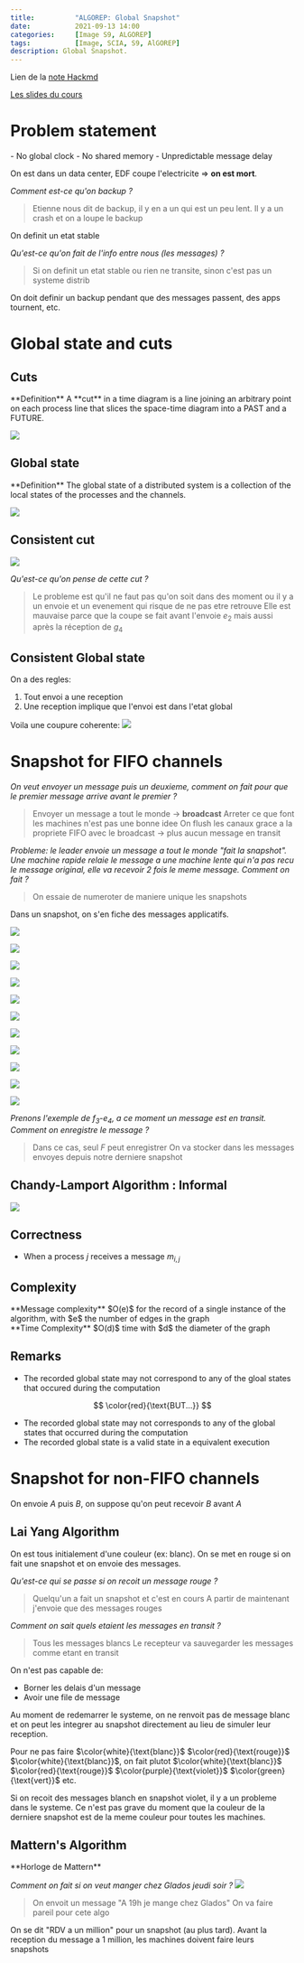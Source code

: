 ```yaml
---
title:          "ALGOREP: Global Snapshot"
date:           2021-09-13 14:00
categories:     [Image S9, ALGOREP]
tags:           [Image, SCIA, S9, AlGOREP]
description: Global Snapshot.
---
```

Lien de la [note Hackmd](https://hackmd.io/@lemasymasa/rJ5JePQMY)

[Les slides du cours](https://www.lrde.epita.fr/~renault/teaching/algorep/)

# Problem statement

<div class="alert alert-danger" role="alert" markdown="1">
- No global clock
- No shared memory
- Unpredictable message delay
</div>

On est dans un data center, EDF coupe l'electricite $\Rightarrow$ **on est mort**.

*Comment est-ce qu'on backup ?*
> Etienne nous dit de backup, il y en a un qui est un peu lent. Il y a un crash et on a loupe le backup

<div class="alert alert-success" role="alert" markdown="1">
On definit un etat stable
</div>

*Qu'est-ce qu'on fait de l'info entre nous (les messages) ?*
> Si on definit un etat stable ou rien ne transite, sinon c'est pas un systeme distrib

<div class="alert alert-warning" role="alert" markdown="1">
On doit definir un backup pendant que des messages passent, des apps tournent, etc.
</div>

# Global state and cuts
## Cuts

<div class="alert alert-info" role="alert" markdown="1">
**Definition**
A **cut** in a time diagram is a line joining an arbitrary point on each process line that slices the space-time diagram into a PAST and a FUTURE.
</div>

![](https://i.imgur.com/Fkgr5p6.png)

## Global state

<div class="alert alert-info" role="alert" markdown="1">
**Definition**
The global state of a distributed system is a collection of the local states of the processes and the channels.
</div>

![](https://i.imgur.com/pQIAruj.png)

## Consistent cut

![](https://i.imgur.com/1wSGiwQ.png)

*Qu'est-ce qu'on pense de cette cut ?*
> Le probleme est qu'il ne faut pas qu'on soit dans des moment ou il y a un envoie et un evenement qui risque de ne pas etre retrouve
> Elle est mauvaise parce que la coupe se fait avant l'envoie $e_2$ mais aussi après la réception de $g_4$

## Consistent Global state

On a des regles:
1. Tout envoi a une reception
2. Une reception implique que l'envoi est dans l'etat global

Voila une coupure coherente:
![](https://i.imgur.com/KNE7Mzk.png)

# Snapshot for FIFO channels

*On veut envoyer un message puis un deuxieme, comment on fait pour que le premier message arrive avant le premier ?*
> Envoyer un message a tout le monde $\to$ **broadcast**
> Arreter ce que font les machines n'est pas une bonne idee
> On flush les canaux grace a la propriete FIFO avec le broadcast $\to$ plus aucun message en transit

*Probleme: le leader envoie un message a tout le monde "fait la snapshot". Une machine rapide relaie le message a une machine lente qui n'a pas recu le message original, elle va recevoir 2 fois le meme message. Comment on fait ?*
> On essaie de numeroter de maniere unique les snapshots

Dans un snapshot, on s'en fiche des messages applicatifs.

![](https://i.imgur.com7qmhrN.png)

![](https://i.imgur.com/kOjJyhC.png)


![](https://i.imgur.com/lP5Vkyu.png)

![](https://i.imgur.com/xBlYBe3.png)

![](https://i.imgur.com/gj3hc9I.png)

![](https://i.imgur.com/IY3I2R6.png)

![](https://i.imgur.com/ccPyCVn.png)

![](https://i.imgur.com/mMgsRhw.png)

![](https://i.imgur.com/1zqoE8M.png)

![](https://i.imgur.com/1eGz0iO.png)

![](https://i.imgur.com/RtQblV6.png)

*Prenons l'exemple de $f_3$-$e_4$, a ce moment un message est en transit. Comment on enregistre le message ?*
> Dans ce cas, seul $F$ peut enregistrer
> On va stocker dans les messages envoyes depuis notre derniere snapshot

## Chandy-Lamport Algorithm : Informal

![](https://i.imgur.com/szSTo7P.png)

## Correctness

- When a process $j$ receives a message $m_{i,j}$ 

## Complexity

<div class="alert alert-info" role="alert" markdown="1">
**Message complexity**
$O(e)$ for the record of a single instance of the algorithm, with $e$ the number of edges in the graph
</div>

<div class="alert alert-info" role="alert" markdown="1">
**Time Complexity**
$O(d)$ time with $d$ the diameter of the graph
</div>

## Remarks

- The recorded global state may not correspond to any of the gloal states that occured during the computation

$$
\color{red}{\text{BUT...}}
$$

- The recorded global state may not corresponds to any of the global states that occurred during the computation
- The recorded global state is a valid state in a equivalent execution

# Snapshot for non-FIFO channels

On envoie $A$ puis $B$, on suppose qu'on peut recevoir $B$ avant $A$

## Lai Yang Algorithm

On est tous initialement d'une couleur (ex: blanc). On se met en rouge si on fait une snapshot et on envoie des messages.

*Qu'est-ce qui se passe si on recoit un message rouge ?*
> Quelqu'un a fait un snapshot et c'est en cours
> A partir de maintenant j'envoie que des messages rouges

*Comment on sait quels etaient les messages en transit ?*
> Tous les messages blancs
> Le recepteur va sauvegarder les messages comme etant en transit

On n'est pas capable de:
- Borner les delais d'un message
- Avoir une file de message

Au moment de redemarrer le systeme, on ne renvoit pas de message blanc et on peut les integrer au snapshot directement au lieu de simuler leur reception.

Pour ne pas faire $\color{white}{\text{blanc}}$ $\color{red}{\text{rouge}}$ $\color{white}{\text{blanc}}$, on fait plutot $\color{white}{\text{blanc}}$ $\color{red}{\text{rouge}}$ $\color{purple}{\text{violet}}$ $\color{green}{\text{vert}}$ etc.

Si on recoit des messages blanch en snapshot violet, il y a un probleme dans le systeme. Ce n'est pas grave du moment que la couleur de la derniere snapshot est de la meme couleur pour toutes les machines.

## Mattern's Algorithm

<div class="alert alert-success" role="alert" markdown="1">
**Horloge de Mattern**
</div>

*Comment on fait si on veut manger chez Glados jeudi soir ?*
![](https://i.imgur.com/ihR2Gik.png)

> On envoit un message "A 19h je mange chez Glados"
> On va faire pareil pour cete algo

On se dit "RDV a un million" pour un snapshot (au plus tard). Avant la reception du message a 1 million, les machines doivent faire leurs snapshots
